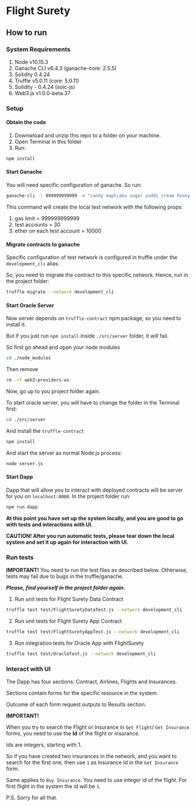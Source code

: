 # Flight Surety
## How to run
### System Requirements
1. Node v10.15.3
2. Ganache CLI v6.4.3 (ganache-core: 2.5.5)
3. Solidity 0.4.24
4. Truffle v5.0.11 (core: 5.0.11)
5. Solidity - 0.4.24 (solc-js)
6. Web3.js v1.0.0-beta.37

### Setup
#### Obtain the code
1. Downwload and unzip this repo to a folder on your machine.
2. Open Terminal in this folder
3. Run:
```bash
npm install
```

#### Start Ganache
You will need specific configuration of ganache. So run:
```bash
ganache-cli -l 999999999999 -m "candy maplcake sugar puddi cream honey rich smooth crumble sweet treat" -e 10000 -a 30
```
This command will create the local test network with the following props:
1. gas limit = 999999999999
2. test accounts = 30
3. ether on each test account = 10000

#### Migrate contracts to ganache
Specific configuration of test network is configured in truffle under the `development_cli` alias.

So, you need to migrate the contract to this specific network. Hence, run in the project folder:
```bash
truffle migrate --network development_cli
```

#### Start Oracle Server
Now server depends on `truffle-contract` npm package, so you need to install it. 

But if you just run `npm install` inside `./src/server`  folder, it will fail.

So first go ahead and open your node modules
```bash
cd ./node_modules
```
Then remove 
```bash
rm -rf web3-providers-ws
```

Now, go up to you project folder again.

To start oracle server, you will have to change the folder in the Terminal first:
```bash
cd ./src/server
```
And install the `truffle-contract`
```bash
npm install
```

And start the server as normal Node.js process:
```bash
node server.js
```

#### Start Dapp
Dapp that will allow you to interact with deployed contracts will be server for you on `localhost:8000`.
In the project folder run:
```bash
npm run dapp
```

__At this point you have set up the system locally, and you are good to go with tests and interactions with UI.__

__CAUTION! After you run automatic tests, please tear down the local system and set it up again for interaction with UI.__

### Run tests
__IMPORTANT!__ You need to run the test files as described below. Otherwise, tests may fail due to bugs in the truffle/ganache.

___Please, find yourself in the project folder again.___

1. Run unit tests for Flight Surety Data Contract
```bash
truffle test test/FlightSuretyDataTest.js --network development_cli
```

2. Run unit tests for Flight Surety App Contract
```bash
truffle test test/FlightSuretyAppTest.js --network development_cli
```

3. Run integration tests for Oracle App with FlightSurety
```bash
truffle test test/OracleTest.js --network development_cli
```

### Interact with UI
The Dapp has four sections: Contract, Airlines, Flights and Insurances.

Sections contain forms for the specific resource in the system.

Outcome of each form request outputs to Results section.

__IMPORTANT!__ 

When you try to search the Flight or Insurance in `Get Flight`/ `Get Insurance` forms, you need to use
the __Id__ of the flight or insurance. 

Ids are integers, starting with 1. 

So if you have created two insurances in the network,
and you want to search for the first one, then use `1` as Insurance Id in the `Get Insurance` form. 

Same applies to `Buy Insurance`. You need to use integer id of the flight. For first flight in the system the id will be `1`.

P.S. Sorry for all that.